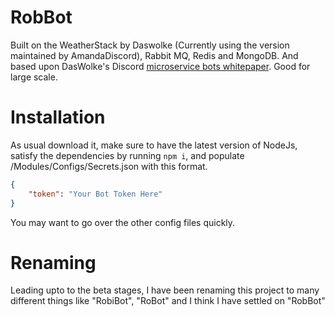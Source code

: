 # RobBot
Built on the WeatherStack by Daswolke (Currently using the version maintained by AmandaDiscord), Rabbit MQ, Redis and MongoDB. And based upon DasWolke's Discord [microservice bots whitepaper](https://gist.github.com/DasWolke/c9d7dfe6a78445011162a12abd32091d). Good for large scale.

# Installation
As usual download it, make sure to have the latest version of NodeJs, satisfy the dependencies by running `npm i`, and populate /Modules/Configs/Secrets.json with this format.
```json
{
    "token": "Your Bot Token Here"
}
```
You may want to go over the other config files quickly.

# Renaming
Leading upto to the beta stages, I have been renaming this project to many different things like "RobiBot", "RoBot" and I think I have settled on "RobBot"
